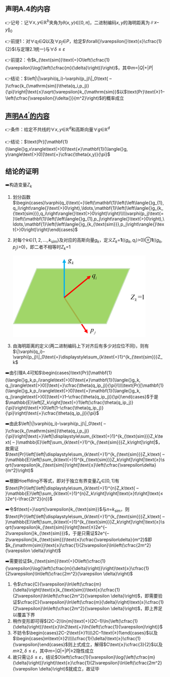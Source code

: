 ## 声明$\textbf{A.4}$的内容

👉记号：记$\forall{}x,y\text{∈}\mathbb{R}^b$夹角为$\theta(x,y)\text{∈}[0,\pi]$，二进制编码$x,y$的海明距离为$\|x–y\|_{0}$

👉前提$1$：对$\forall{}q_i\text{∈}Q$以及$\forall{}p_j\text{∈}P$，给定$\forall{}\varepsilon{}\text{≤}\cfrac{1}{2}$(与定理$\text{2.1}$统一)与$\forall{}\delta{≤}\varepsilon$

👉前提$2$：令$k_{\text{sim}}\text{=}O\left(\cfrac{1}{\varepsilon}\log{\left(\cfrac{m}{\delta}\right)}\right)$，其中$m\text{=}|Q|\text{+}|P|$

👉结论：$\left|\|\varphi(q_i)–\varphi(p_j)\|_0\text{ – }\cfrac{k_{\mathrm{sim}}\theta(q_i,p_j)}{\pi}\right|\text{≤}\sqrt{\varepsilon}k_{\mathrm{sim}}$以$\text{Pr}\text{≥}1–\left(\cfrac{\varepsilon{}\delta{}}{m^2}\right)$的概率成立

## [声明$\textbf{A4}^{\prime}$的内容](证明08-原文-引理A4)

👉条件：给定不共线的$\forall{}x,y\text{∈}\mathbb{R}^{d}$和高斯向量$\forall{}g\text{∈}\mathbb{R}^{d}$

👉结论：$\text{Pr}[\mathbf{1}(\langle{}g,x\rangle\text{>}0)\text{≠}\mathbf{1}(\langle{}g, y\rangle\text{>}0)]\text{=}\cfrac{\theta(x,y)}{\pi}$ 

## 结论的证明

➡️构造变量$Z_k$

1. 划分函数$\begin{cases}\varphi(q_i)\text{=}\left(\mathbf{1}\left(\left\langle{}g_{1},q_i\right\rangle{}\text{>}0\right),\ldots,\mathbf{1}\left(\left\langle{}g_{k_{\text{sim}}},q_i\right\rangle{}\text{>}0\right)\right)\\\\\varphi(p_j)\text{=}\left(\mathbf{1}\left(\left\langle{}g_{1},p_j\right\rangle{}\text{>}0\right),\ldots,\mathbf{1}\left(\left\langle{}g_{k_{\text{sim}}},p_j\right\rangle{}\text{>}0\right)\right)\end{cases}$

2. 对每个$k\text{∈}\{1,2,...,k_{\text{sim}}\}$及对应的高斯向量$g_k$，定义$Z_k\text{=}\mathbf{1}\left(\left\langle g_k, q_i\right\rangle\text{>}0\right)\text{⊕}\mathbf{1}\left(\left\langle g_k, p_j\right\rangle\text{>}0\right)$，即二者不相等时$Z_k\text{=}1$

   <img src="https://raw.githubusercontent.com/DANNHIROAKI/New-Picture-Bed/main/img/erzthyjgdkvghvvzvgret.png" alt="erzthyjgdkvghvvzvgret" width=420 />    

3. 由海明距离的定义(两二进制编码上下对齐后有多少对应位不同)，则有$\|\varphi(q_i)–\varphi(p_j)\|_0\text{=}\displaystyle\sum_{k\text{=}1}^{k_{\text{sim}}}Z_k$

➡️由引理$\text{A.4}$可知$\begin{cases}\text{Pr}[\mathbf{1}(\langle{}g_k,p_i\rangle\text{>}0)\text{≠}\mathbf{1}(\langle{}g_k, q_j\rangle\text{>}0)]\text{=}\cfrac{\theta(q_ip_j)}{\pi}\\\\\text{Pr}[\mathbf{1}(\langle{}g_k,p_i\rangle\text{>}0)\text{=}\mathbf{1}(\langle{}g_k, q_j\rangle\text{>}0)]\text{=}1–\cfrac{\theta(q_ip_j)}{\pi}\end{cases}$于是$\mathbb{E}\left[Z_k\right]\text{=}1\left(\cfrac{\theta(q_ip_j)}{\pi}\right)\text{+}0\left(1–\cfrac{\theta(q_ip_j)}{\pi}\right)\text{=}\cfrac{\theta(q_ip_j)}{\pi}$

➡️由此$\left|\|\varphi(q_i)–\varphi(p_j)\|_0\text{ – }\cfrac{k_{\mathrm{sim}}\theta(q_i,p_j)}{\pi}\right|\text{=}\left|\displaystyle\sum_{k\text{=}1}^{k_{\text{sim}}}Z_k\text{ – }\mathbb{E}\left[\sum_{k\text{=}1}^{k_{\text{sim}}}Z_k\right]\right|$，故需证$\text{Pr}\left[\left|\displaystyle\sum_{k\text{=}1}^{k_{\text{sim}}}Z_k\text{ – }\mathbb{E}\left[\sum_{k\text{=}1}^{k_{\text{sim}}}Z_k\right]\right|\text{≥}\sqrt{\varepsilon}k_{\text{sim}}\right]\text{≤}\left(\cfrac{\varepsilon\delta}{m^2}\right)$

➡️根据$\text{Hoeffding}$不等式，即对于独立有界变量$Z_k\text{∈}[0,1]$有$\text{Pr}\left[\left|\displaystyle\sum_{k\text{=}1}^{n}Z_k\text{ – }\mathbb{E}\left[\sum_{k\text{=}1}^{n}Z_k\right]\right|\text{≥}t\right]\text{≤}2e^{–\frac{2t^2}{n}}$

➡️令$t\text{=}\sqrt{\varepsilon}k_{\text{sim}}$与$n\text{=}k_{\text{sim}}$，则$\text{Pr}\left[\left|\displaystyle\sum_{k\text{=}1}^{k_{\text{sim}}}Z_k\text{ – }\mathbb{E}\left[\sum_{k\text{=}1}^{k_{\text{sim}}}Z_k\right]\right|\text{≥}\sqrt{\varepsilon}k_{\text{sim}}\right]\text{≤}2e^{–2\varepsilon{}k_{\text{sim}}}$，于是只需证$2e^{–2\varepsilon{}k_{\text{sim}}}\text{≤}\cfrac{\varepsilon\delta}{m^2}$即$k_{\mathrm{sim}}\text{≥}\cfrac{1}{2\varepsilon}\ln\left(\cfrac{2m^2}{\varepsilon \delta}\right)$ 

➡️需要验证$k_{\text{sim}}\text{=}O\left(\cfrac{1}{\varepsilon}\log{\left(\cfrac{m}{\delta}\right)}\right)\text{≥}\cfrac{1}{2\varepsilon}\ln\left(\cfrac{2m^2}{\varepsilon \delta}\right)$

1. 令$\cfrac{C}{\varepsilon}\ln\left(\cfrac{m}{\delta}\right)\text{≥}k_{\text{sim}}\text{≥}\cfrac{1}{2\varepsilon}\ln\left(\cfrac{2m^2}{\varepsilon \delta}\right)$，即需要验证$\cfrac{C}{\varepsilon}\ln\left(\cfrac{m}{\delta}\right)\text{≥}\cfrac{1}{2\varepsilon}\ln\left(\cfrac{2m^2}{\varepsilon \delta}\right)$，即上界足以覆盖下界
2. 稍作变形即可得$(2C–2)\ln{m}\text{+}(2C–1)\ln{\left(\cfrac{1}{\delta}\right)}\text{≥}\ln2\text{+}\ln{\left(\cfrac{1}{\varepsilon}\right)}$
3. 不妨令$\begin{cases}2C–2\text{≥}1\\\\2C–1\text{≥}1\end{cases}$以及$\begin{cases}m\text{≥}2\\\\\cfrac{1}{\delta}\text{≥}\cfrac{1}{\varepsilon}\end{cases}$则上式成立，解得$C\text{≥}\cfrac{3}{2}$以及$m\text{≥}2,\delta{≤}\varepsilon$，其中$m\text{=}|Q|\text{+}|P|\text{≥}2$隐性成立
4. 故只需让$\delta{≤}\varepsilon$，结论$O\left(\cfrac{1}{\varepsilon}\log{\left(\cfrac{m}{\delta}\right)}\right)\text{≥}\cfrac{1}{2\varepsilon}\ln\left(\cfrac{2m^2}{\varepsilon \delta}\right)$就成立，故证毕
